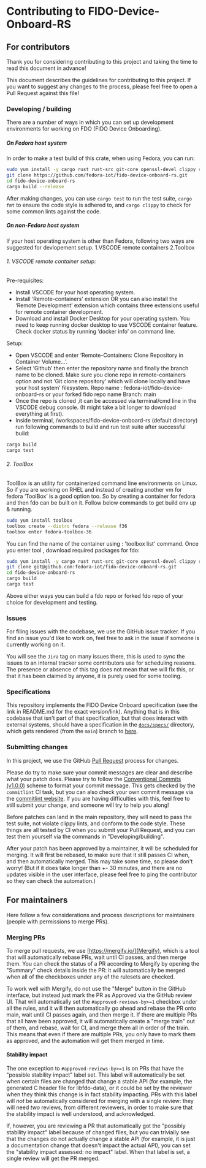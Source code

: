 # Contributing to FIDO-Device-Onboard-RS

## For contributors

Thank you for considering contributing to this project and taking the time to read this document in advance!

This document describes the guidelines for contributing to this project.
If you want to suggest any changes to the process, please feel free to open a Pull Request against this file!

### Developing / building

There are a number of ways in which you can set up development environments for working on FDO (FIDO Device Onboarding). 

##### On Fedora host system
In order to make a test build of this crate, when using Fedora, you can run:

``` bash
sudo yum install -y cargo rust rust-src git-core openssl-devel clippy rustfmt golang tpm2-tss-devel clevis clevis-luks cryptsetup cryptsetup-devel clang-devel cracklib-dicts
git clone https://github.com/fedora-iot/fido-device-onboard-rs.git
cd fido-device-onboard-rs
cargo build --release
```

After making changes, you can use `cargo test` to run the test suite, `cargo fmt` to ensure the code style is adhered to, and `cargo clippy` to check for some common lints against the code.


##### On non-Fedora host system
If your host operating system is other than Fedora, following two ways are suggested for devlopement setup.
1.VSCODE remote containers
2.Toolbox 
###### 1. VSCODE remote container setup:
Pre-requisites:
- Install VSCODE for your host operating system. 
- Install ‘Remote-containers’ extension OR you can also install the ‘Remote Development’ extension which contains three extensions useful for remote container development.
- Download and install Docker Desktop for your operating system. You need to keep running docker desktop to use VSCODE container feature. Check docker status by running ‘docker info’ on command line.

Setup:
- Open VSCODE and enter ‘Remote-Containers: Clone Repository in Container Volume...’.
- Select ‘Github’ then enter the repository name and finally the branch name to be cloned. Make sure you clone repo in remote-containers option and not ‘Git clone repository’ which will clone locally and have your host system’ filesystem. 
Repo name : fedora-iot/fido-device-onboard-rs or your forked fido repo name
Branch: main
- Once the repo is cloned ,it can be accessed via terminal/cmd line in the VSCODE debug console. (It might take a bit longer to download everything at first).
- Inside terminal, /workspaces/fido-device-onboard-rs (default directory) run following commands to build and run test suite after successful build:
``` bash
cargo build
cargo test 
``` 

###### 2. ToolBox 
ToolBox is an utility for containerized command line environments on Linux. So if you are working on RHEL and instead of creating another vm for fedora ‘ToolBox’ is a good option too. So by creating a container for fedora and then fdo can be built on it. Follow below commands to get build env up & running.

``` bash
sudo yum install toolbox
toolbox create --distro fedora --release f36
toolbox enter fedora-toolbox-36 
```

You can find the name of the container using : 'toolbox list' command.
Once you enter tool , download required packages for fdo:

``` bash
sudo yum install -y cargo rust rust-src git-core openssl-devel clippy rustfmt golang tpm2-tss-devel clevis clevis-luks cryptsetup cryptsetup-devel clang-devel
git clone git@github.com:fedora-iot/fido-device-onboard-rs.git
cd fido-device-onboard-rs 
cargo build
cargo test
```

Above either ways you can build a fdo repo or forked fdo repo of your choice for development and testing.

### Issues

For filing issues with the codebase, we use the GitHub issue tracker.
If you find an issue you'd like to work on, feel free to ask in the issue if someone is currently working on it.

You will see the `Jira` tag on many issues there, this is used to sync the issues to an internal tracker some contributors use for scheduling reasons.
The presence or absence of this tag does not mean that we will fix this, or that it has been claimed by anyone, it is purely used for some tooling.

### Specifications

This repository implements the FIDO Device Onboard specification (see the link in README.md for the exact version/link).
Anything that is in this codebase that isn't part of that specification, but that does interact with external systems, should have a specification in the [`docs/specs/`](https://github.com/fedora-iot/fido-device-onboard-rs/tree/main/docs/specs) directory, which gets rendered (from the `main`) branch to [here](https://fedora-iot.github.io/fido-device-onboard-rs/specs/).

### Submitting changes

In this project, we use the GitHub [Pull Request](https://docs.github.com/en/pull-requests) process for changes.

Please do try to make sure your commit messages are clear and describe what your patch does.
Please try to follow the [Conventional Commits (v1.0.0)](https://www.conventionalcommits.org/en/v1.0.0/) scheme to format your commit message.
This gets checked by the `commitlint` CI task, but you can also check your own commit message via the [commitlint website](https://commitlint.io/).
If you are having difficulties with this, feel free to still submit your change, and someone will try to help you along!

Before patches can land in the main repository, they will need to pass the test suite, not violate clippy lints, and conform to the code style.
These things are all tested by CI when you submit your Pull Request, and you can test them yourself via the commands in "Developing/building".

After your patch has been approved by a maintainer, it will be scheduled for merging.
It will first be rebased, to make sure that it still passes CI when, and then automatically merged.
This may take some time, so please don't worry!
(But if it does take longer than +- 30 minutes, and there are no updates visible in the user interface, please feel free to ping the contributor so they can check the automation.)

## For maintainers

Here follow a few considerations and process descriptions for maintainers (people with permissions to merge PRs).

### Merging PRs

To merge pull requests, we use [https://mergify.io/](Mergify), which is a tool that will automatically rebase PRs, wait until CI passes, and then merge them.
You can check the status of a PR according to Mergify by opening the "Summary" check details inside the PR: it will automatically be merged when all of the checkboxes under any of the rulesets are checked.

To work well with Mergify, do not use the "Merge" button in the GitHub interface, but instead just mark the PR as Approved via the GitHub review UI.
That will automatically set the `#approved-reviews-by>=1` checkbox under all the rules, and it will then automatically go ahead and rebase the PR onto main, wait until CI passes again, and then merge it.
If there are multiple PRs that all have been approved, it will automatically create a "merge train" out of them, and rebase, wait for CI, and merge them all in order of the train.
This means that even if there are multiple PRs, you only have to mark them as approved, and the automation will get them merged in time.

#### Stability impact

The one exception to `#approved-reviews-by>=1` is on PRs that have the "possible stability impact" label set.
This label will automatically be set when certain files are changed that change a stable API (for example, the generated C header file for libfdo-data), or it could be set by the reviewer when they think this change is in fact stability impacting.
PRs with this label will *not* be automatically considered for merging with a single review: they will need *two* reviews, from different reviewers, in order to make sure that the stability impact is well understood, and acknowledged.

If, however, you are reviewing a PR that automatically got the "possibly stability impact" label because of changed files, but you can trivially see that the changes do not actually change a stable API (for example, it is just a documentation change that doesn't impact the actual API), you can set the "stability impact assessed: no impact" label.
When that label is set, a single review will get the PR merged.
